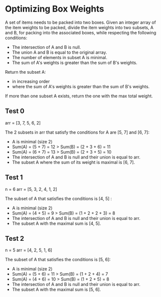 # Optimizing Box Weights

A set of items needs to be packed into two boxes.
Given an integer array of the item weights to be packed,
divide the item weights into two subsets, A and B, for packing into the associated boxes,
while respecting the following conditions: 

* The intersection of A and B is null.
* The union A and B is equal to the original array.
* The number of elements in subset A is minimal.
* The sum of A's weights is greater than the sum of B's weights.

Return the subset A:

* in increasing order
* where the sum of A's weights is greater than the sum of B's weights. 

If more than one subset A exists, return the one with the max total weight.

## Test 0

arr = [3, 7, 5, 6, 2]

The 2 subsets in arr that satisfy the conditions for A are [5, 7] and [6, 7]:

* A is minimal (size 2)
* Sum(A) = (5 + 7) = 12 > Sum(B) = (2 + 3 + 6) = 11
* Sum(A) = (6 + 7) = 13 > Sum(B) = (2 + 3 + 5) = 10
* The intersection of A and B is null and their union is equal to arr.
* The subset A where the sum of its weight is maximal is [6, 7].


## Test 1

n = 6
arr = [5, 3, 2, 4, 1, 2]

The subset of A that satisfies the conditions is [4, 5] :

* A is minimal (size 2)
* Sum(A) = (4 + 5) = 9 > Sum(B) = (1 + 2 + 2 +  3) = 8
* The intersection of A and B is null and their union is equal to arr.
* The subset A with the maximal sum is [4, 5].

 
## Test 2

n = 5
arr = [4, 2, 5, 1, 6]

The subset of A that satisfies the conditions is [5, 6]:

* A is minimal (size 2)
* Sum(A) = (5 + 6) = 11 > Sum(B) = (1 + 2 + 4) = 7
* Sum(A) = (4 + 6) = 10 > Sum(B) = (1 + 2 + 5) = 8
* The intersection of A and B is null and their union is equal to arr.
* The subset A with the maximal sum is [5, 6].
